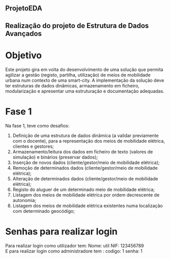 ## ProjetoEDA
## Realização do projeto de Estrutura de Dados Avançados
# Objetivo
Este projeto gira em volta do desenvolvimento de uma solução que permita agilizar a gestão (registo, partilha, utilização) de meios de mobilidade urbana num contexto de uma smart-city. A implementação da solução deve ter estruturas de dados dinâmicas, armazenamento em ficheiro, modularização e apresentar uma estruturação e documentação adequadas.

# Fase 1
Na fase 1, teve como desafios:
1. Definição de uma estrutura de dados dinâmica (a validar previamente com o docente), para a representação dos meios de mobilidade elétrica, clientes e gestores;
2. Armazenamento/leitura dos dados em ficheiro de texto (valores de simulação) e binários (preservar dados);
3. Inserção de novos dados (cliente/gestor/meio de mobilidade elétrica);
4. Remoção de determinados dados (cliente/gestor/meio de mobilidade elétrica);
5. Alteração de determinados dados (cliente/gestor/meio de mobilidade elétrica);
6. Registo do aluguer de um determinado meio de mobilidade elétrica;
7. Listagem dos meios de mobilidade elétrica por ordem decrescente de autonomia;
8. Listagem dos meios de mobilidade elétrica existentes numa localização com determinado geocódigo;

# Senhas para realizar login
Para realizar login como utilizador tem: Nome: util NIF: 123456789 \
E para realizar login como administradore tem : codigo: 1  senha: 1
